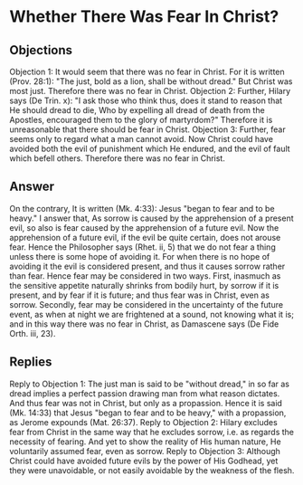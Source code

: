 # Whether There Was Fear In Christ?
## Objections
Objection 1: It would seem that there was no fear in Christ. For it is written (Prov. 28:1): "The just, bold as a lion, shall be without dread." But Christ was most just. Therefore there was no fear in Christ.
Objection 2: Further, Hilary says (De Trin. x): "I ask those who think thus, does it stand to reason that He should dread to die, Who by expelling all dread of death from the Apostles, encouraged them to the glory of martyrdom?" Therefore it is unreasonable that there should be fear in Christ.
Objection 3: Further, fear seems only to regard what a man cannot avoid. Now Christ could have avoided both the evil of punishment which He endured, and the evil of fault which befell others. Therefore there was no fear in Christ.
## Answer
On the contrary, It is written (Mk. 4:33): Jesus "began to fear and to be heavy."
I answer that, As sorrow is caused by the apprehension of a present evil, so also is fear caused by the apprehension of a future evil. Now the apprehension of a future evil, if the evil be quite certain, does not arouse fear. Hence the Philosopher says (Rhet. ii, 5) that we do not fear a thing unless there is some hope of avoiding it. For when there is no hope of avoiding it the evil is considered present, and thus it causes sorrow rather than fear. Hence fear may be considered in two ways. First, inasmuch as the sensitive appetite naturally shrinks from bodily hurt, by sorrow if it is present, and by fear if it is future; and thus fear was in Christ, even as sorrow. Secondly, fear may be considered in the uncertainty of the future event, as when at night we are frightened at a sound, not knowing what it is; and in this way there was no fear in Christ, as Damascene says (De Fide Orth. iii, 23).
## Replies
Reply to Objection 1: The just man is said to be "without dread," in so far as dread implies a perfect passion drawing man from what reason dictates. And thus fear was not in Christ, but only as a propassion. Hence it is said (Mk. 14:33) that Jesus "began to fear and to be heavy," with a propassion, as Jerome expounds (Mat. 26:37).
Reply to Objection 2: Hilary excludes fear from Christ in the same way that he excludes sorrow, i.e. as regards the necessity of fearing. And yet to show the reality of His human nature, He voluntarily assumed fear, even as sorrow.
Reply to Objection 3: Although Christ could have avoided future evils by the power of His Godhead, yet they were unavoidable, or not easily avoidable by the weakness of the flesh.